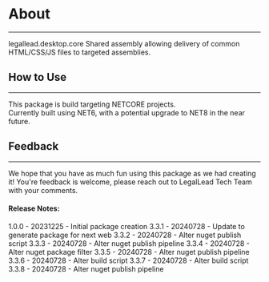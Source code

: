# About
---

legallead.desktop.core 
Shared assembly allowing delivery of common HTML/CSS/JS files to targeted assemblies.

## How to Use
---

This package is build targeting NETCORE projects.  
Currently built using NET6, with a potential upgrade to NET8 in the near future.

## Feedback
---  
We hope that you have as much fun using this package as we had creating it! 
You're feedback is welcome, please reach out to LegalLead Tech Team with your comments.

#### Release Notes:

1.0.0 - 20231225 - Initial package creation
3.3.1 - 20240728 - Update to generate package for next web
3.3.2 - 20240728 - Alter nuget publish script
3.3.3 - 20240728 - Alter nuget publish pipeline
3.3.4 - 20240728 - Alter nuget package filter
3.3.5 - 20240728 - Alter nuget publish pipeline
3.3.6 - 20240728 - Alter build script
3.3.7 - 20240728 - Alter build script
3.3.8 - 20240728 - Alter nuget publish pipeline